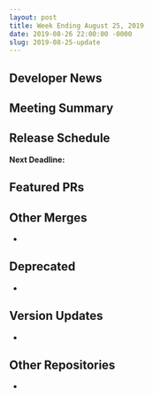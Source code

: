 ```yaml
---
layout: post
title: Week Ending August 25, 2019
date: 2019-08-26 22:00:00 -0000
slug: 2019-08-25-update
---
```


## Developer News


## Meeting Summary


## Release Schedule

**Next Deadline:**


## Featured PRs


## Other Merges

*

## Deprecated

*

## Version Updates

*

## Other Repositories

*
